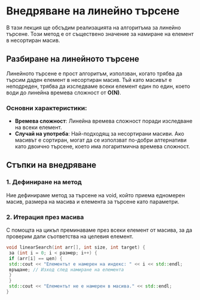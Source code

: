# Внедряване на линейно търсене

В тази лекция ще обсъдим реализацията на алгоритъма за линейно търсене. Този метод е от съществено значение за намиране на елемент в несортиран масив.

## Разбиране на линейното търсене

Линейното търсене е прост алгоритъм, използван, когато трябва да търсим даден елемент в несортиран масив. Тъй като масивът е неподреден, трябва да изследваме всеки елемент един по един, което води до линейна времева сложност от **O(N)**.

### Основни характеристики:
- **Времева сложност**: Линейна времева сложност поради изследване на всеки елемент.
- **Случай на употреба**: Най-подходящ за несортирани масиви. Ако масивът е сортиран, могат да се използват по-добри алтернативи като двоично търсене, което има логаритмична времева сложност.

## Стъпки на внедряване

### 1. Дефиниране на метод
Ние дефинираме метод за търсене на void, който приема едномерен масив, размера на масива и елемента за търсене като параметри.

### 2. Итерация през масива
С помощта на цикъл преминаваме през всеки елемент от масива, за да проверим дали съответства на целевия елемент.

```cpp
void linearSearch(int arr[], int size, int target) {
 за (int i = 0; i < размер; i++) {
 if (arr[i] == цел) {
 std::cout << "Елементът е намерен на индекс: " << i << std::endl;
 връщане; // Изход след намиране на елемента
 }
 }
 std::cout << "Елементът не е намерен в масива." << std::endl;
}
